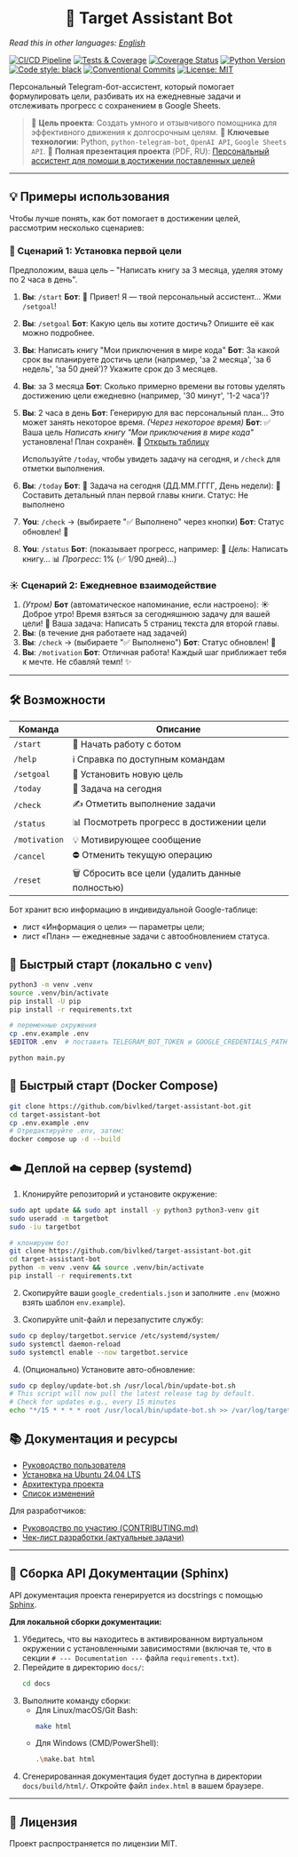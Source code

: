 <h1 align="center">🎯 Target Assistant Bot</h1>

*Read this in other languages: [English](README_EN.md)*

[![CI/CD Pipeline](https://github.com/bivlked/target-assistant-bot/actions/workflows/ci.yml/badge.svg)](https://github.com/bivlked/target-assistant-bot/actions/workflows/ci.yml)
[![Tests & Coverage](https://github.com/bivlked/target-assistant-bot/actions/workflows/tests.yml/badge.svg)](https://github.com/bivlked/target-assistant-bot/actions/workflows/tests.yml)
[![Coverage Status](https://codecov.io/gh/bivlked/target-assistant-bot/branch/main/graph/badge.svg)](https://codecov.io/gh/bivlked/target-assistant-bot)
[![Python Version](https://img.shields.io/badge/python-3.10%2B-blue.svg)](https://www.python.org/downloads/)
[![Code style: black](https://img.shields.io/badge/code%20style-black-000000.svg)](https://github.com/psf/black)
[![Conventional Commits](https://img.shields.io/badge/Conventional%20Commits-1.0.0-%23FE5196?logo=conventionalcommits&logoColor=white)](https://conventionalcommits.org)
[![License: MIT](https://img.shields.io/badge/license-MIT-green.svg)](https://opensource.org/licenses/MIT)

Персональный Telegram-бот-ассистент, который помогает формулировать цели, разбивать их на ежедневные задачи и отслеживать прогресс с сохранением в Google Sheets.

> 🚀 **Цель проекта**: Создать умного и отзывчивого помощника для эффективного движения к долгосрочным целям.
> 🎯 **Ключевые технологии**: Python, `python-telegram-bot`, `OpenAI API`, `Google Sheets API`.
> 📄 **Полная презентация проекта** (PDF, RU): [Персональный ассистент для помощи в достижении поставленных целей](Персональный%20ассистент%20для%20помощи%20в%20достижении%20поставленных%20целей.pdf)

---

## 💡 Примеры использования

Чтобы лучше понять, как бот помогает в достижении целей, рассмотрим несколько сценариев:

### 🌟 Сценарий 1: Установка первой цели

Предположим, ваша цель – "Написать книгу за 3 месяца, уделяя этому по 2 часа в день".

1.  **Вы**: `/start`
    **Бот**: 🤖 Привет! Я — твой персональный ассистент... Жми `/setgoal`!
2.  **Вы**: `/setgoal`
    **Бот**: Какую цель вы хотите достичь? Опишите её как можно подробнее.
3.  **Вы**: Написать книгу "Мои приключения в мире кода"
    **Бот**: За какой срок вы планируете достичь цели (например, 'за 2 месяца', 'за 6 недель', 'за 50 дней')? Укажите срок до 3 месяцев.
4.  **Вы**: за 3 месяца
    **Бот**: Сколько примерно времени вы готовы уделять достижению цели ежедневно (например, '30 минут', '1-2 часа')?
5.  **Вы**: 2 часа в день
    **Бот**: Генерирую для вас персональный план... Это может занять некоторое время.
    *(Через некоторое время)*
    **Бот**: ✅ Ваша цель *Написать книгу "Мои приключения в мире кода"* установлена! План сохранён.
    📄 [Открыть таблицу](https://docs.google.com/spreadsheets/d/ВАША_ССЫЛКА_НА_ТАБЛИЦУ)

    Используйте `/today`, чтобы увидеть задачу на сегодня, и `/check` для отметки выполнения.
6.  **Вы**: `/today`
    **Бот**: 📅 Задача на сегодня (ДД.ММ.ГГГГ, День недели):
    📝 Составить детальный план первой главы книги.
    Статус: Не выполнено
7.  **You**: `/check` -> (выбираете "✅ Выполнено" через кнопки)
    **Бот**: Статус обновлен! 💪
8.  **You**: `/status`
    **Бот**: (показывает прогресс, например: 🎯 *Цель*: Написать книгу... 📊 *Прогресс*: 1% (✅ 1/90 дней)...)

### ☀️ Сценарий 2: Ежедневное взаимодействие

1.  *(Утром)* **Бот** (автоматическое напоминание, если настроено):
    ☀️ Доброе утро! Время взяться за сегодняшнюю задачу для вашей цели!
    📝 Ваша задача: Написать 5 страниц текста для второй главы.
2.  **Вы**: (в течение дня работаете над задачей)
3.  **Вы**: `/check` -> (выбираете "✅ Выполнено")
    **Бот**: Статус обновлен! 💪
4.  **Вы**: `/motivation`
    **Бот**: Отличная работа! Каждый шаг приближает тебя к мечте. Не сбавляй темп! ✨

---

## 🛠️ Возможности

| Команда | Описание |
|---------|----------|
| `/start` | 🚀 Начать работу с ботом |
| `/help`  | ℹ️ Справка по доступным командам |
| `/setgoal` | 🎯 Установить новую цель |
| `/today` | 📅 Задача на сегодня |
| `/check` | ✍️ Отметить выполнение задачи |
| `/status` | 📊 Посмотреть прогресс в достижении цели |
| `/motivation` | 💡 Мотивирующее сообщение |
| `/cancel` | ⛔ Отменить текущую операцию |
| `/reset` | 🗑️ Сбросить все цели (удалить данные полностью) |

Бот хранит всю информацию в индивидуальной Google-таблице:
* лист «Информация о цели» — параметры цели;
* лист «План» — ежедневные задачи с автообновлением статуса.


## 🚀 Быстрый старт (локально с `venv`)

```bash
python3 -m venv .venv
source .venv/bin/activate
pip install -U pip
pip install -r requirements.txt

# переменные окружения
cp .env.example .env
$EDITOR .env  # поставить TELEGRAM_BOT_TOKEN и GOOGLE_CREDENTIALS_PATH

python main.py
```

## 🐳 Быстрый старт (Docker Compose)

```bash
git clone https://github.com/bivlked/target-assistant-bot.git
cd target-assistant-bot
cp .env.example .env
# Отредактируйте .env, затем:
docker compose up -d --build
```

## ☁️ Деплой на сервер (systemd)

1. Клонируйте репозиторий и установите окружение:

```bash
sudo apt update && sudo apt install -y python3 python3-venv git
sudo useradd -m targetbot
sudo -iu targetbot

# клонируем бот
git clone https://github.com/bivlked/target-assistant-bot.git
cd target-assistant-bot
python -m venv .venv && source .venv/bin/activate
pip install -r requirements.txt
```

2. Скопируйте ваши `google_credentials.json` и заполните `.env` (можно взять шаблон `env.example`).

3. Скопируйте unit-файл и перезапустите службу:

```bash
sudo cp deploy/targetbot.service /etc/systemd/system/
sudo systemctl daemon-reload
sudo systemctl enable --now targetbot.service
```

4. (Опционально) Установите автo-обновление:

```bash
sudo cp deploy/update-bot.sh /usr/local/bin/update-bot.sh
# This script will now pull the latest release tag by default.
# Check for updates e.g., every 15 minutes
echo "*/15 * * * * root /usr/local/bin/update-bot.sh >> /var/log/targetbot_update.log 2>&1" | sudo tee /etc/cron.d/targetbot-update
```

## 📚 Документация и ресурсы

* [Руководство пользователя](docs/user_guide.md)
* [Установка на Ubuntu 24.04 LTS](docs/install_ubuntu.md)
* [Архитектура проекта](docs/architecture.md)
* [Список изменений](CHANGELOG.md)

Для разработчиков:
* [Руководство по участию (CONTRIBUTING.md)](CONTRIBUTING.md)
* [Чек-лист разработки (актуальные задачи)](Чек-лист%20разработки%20(отмечать%20выполненное).md)

---

## 📖 Сборка API Документации (Sphinx)

API документация проекта генерируется из docstrings с помощью [Sphinx](https://www.sphinx-doc.org/).

**Для локальной сборки документации:**

1.  Убедитесь, что вы находитесь в активированном виртуальном окружении с установленными зависимостями (включая те, что в секции `# --- Documentation ---` файла `requirements.txt`).
2.  Перейдите в директорию `docs/`:
    ```bash
    cd docs
    ```
3.  Выполните команду сборки:
    *   Для Linux/macOS/Git Bash:
        ```bash
        make html
        ```
    *   Для Windows (CMD/PowerShell):
        ```bash
        .\make.bat html
        ```
4.  Сгенерированная документация будет доступна в директории `docs/build/html/`. Откройте файл `index.html` в вашем браузере.

---

## 📜 Лицензия

Проект распространяется по лицензии MIT. 
